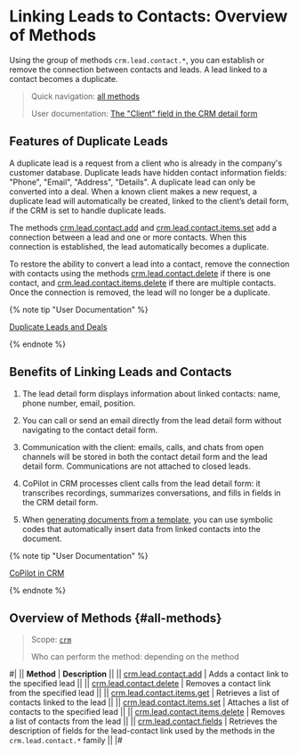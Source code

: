# Linking Leads to Contacts: Overview of Methods

Using the group of methods `crm.lead.contact.*`, you can establish or remove the connection between contacts and leads. A lead linked to a contact becomes a duplicate.

> Quick navigation: [all methods](#all-methods)
> 
> User documentation: [The "Client" field in the CRM detail form](https://helpdesk.bitrix24.com/open/17748916/)

## Features of Duplicate Leads

A duplicate lead is a request from a client who is already in the company's customer database. Duplicate leads have hidden contact information fields: "Phone", "Email", "Address", "Details". A duplicate lead can only be converted into a deal. When a known client makes a new request, a duplicate lead will automatically be created, linked to the client’s detail form, if the CRM is set to handle duplicate leads.

The methods [crm.lead.contact.add](./crm-lead-contact-add.md) and [crm.lead.contact.items.set](./crm-lead-contact-items-set.md) add a connection between a lead and one or more contacts. When this connection is established, the lead automatically becomes a duplicate.

To restore the ability to convert a lead into a contact, remove the connection with contacts using the methods [crm.lead.contact.delete](./crm-lead-contact-delete.md) if there is one contact, and [crm.lead.contact.items.delete](./crm-lead-contact-items-delete.md) if there are multiple contacts. Once the connection is removed, the lead will no longer be a duplicate.

{% note tip "User Documentation" %}

[Duplicate Leads and Deals](https://helpdesk.bitrix24.com/open/24147842/)

{% endnote %}

## Benefits of Linking Leads and Contacts

1. The lead detail form displays information about linked contacts: name, phone number, email, position.

2. You can call or send an email directly from the lead detail form without navigating to the contact detail form.

3. Communication with the client: emails, calls, and chats from open channels will be stored in both the contact detail form and the lead detail form. Communications are not attached to closed leads.

4. CoPilot in CRM processes client calls from the lead detail form: it transcribes recordings, summarizes conversations, and fills in fields in the CRM detail form.

5. When [generating documents from a template](../../document-generator/index), you can use symbolic codes that automatically insert data from linked contacts into the document.

{% note tip "User Documentation" %}

[CoPilot in CRM](https://helpdesk.bitrix24.com/open/19268296/)

{% endnote %}

## Overview of Methods {#all-methods}

> Scope: [`crm`](../../../scopes/permissions.md)
>
> Who can perform the method: depending on the method

#|
|| **Method** | **Description** ||
|| [crm.lead.contact.add](./crm-lead-contact-add.md) | Adds a contact link to the specified lead ||
|| [crm.lead.contact.delete](./crm-lead-contact-delete.md) | Removes a contact link from the specified lead ||
|| [crm.lead.contact.items.get](./crm-lead-contact-items-get.md) | Retrieves a list of contacts linked to the lead ||
|| [crm.lead.contact.items.set](./crm-lead-contact-items-set.md) | Attaches a list of contacts to the specified lead ||
|| [crm.lead.contact.items.delete](./crm-lead-contact-items-delete.md) | Removes a list of contacts from the lead ||
|| [crm.lead.contact.fields](./crm-lead-contact-fields.md) | Retrieves the description of fields for the lead-contact link used by the methods in the `crm.lead.contact.*` family ||
|#